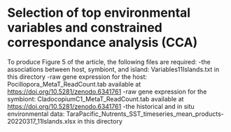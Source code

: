 # Selection of top environmental variables and constrained correspondance analysis (CCA)

To produce Figure 5 of the article, the following files are required:
-the associations between host, symbiont, and island: Variables11Islands.txt in this directory
-raw gene expression for the host: Pocillopora_MetaT_ReadCount.tab available at https://doi.org/10.5281/zenodo.6341761
-raw gene expression for the symbiont: CladocopiumC1_MetaT_ReadCount.tab available at https://doi.org/10.5281/zenodo.6341761
-the historical and in situ environmental data: TaraPacific_Nutrents_SST_timeseries_mean_products-20220317_11Islands.xlsx in this directory
